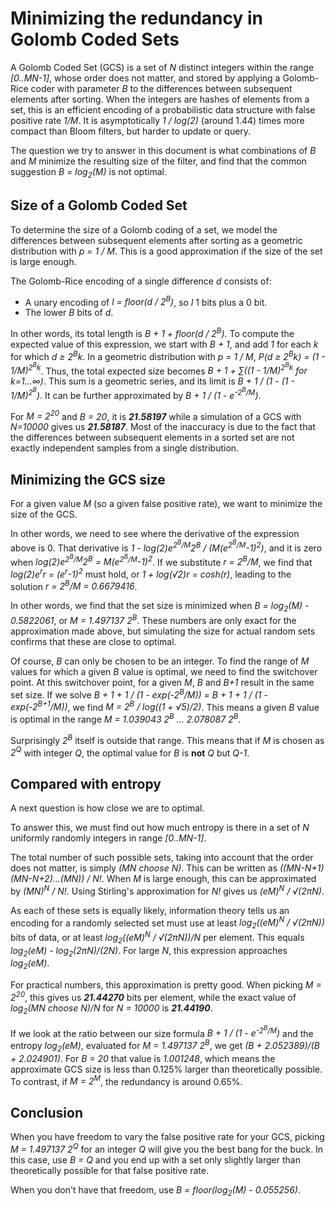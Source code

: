 # Minimizing the redundancy in Golomb Coded Sets

A Golomb Coded Set (GCS) is a set of *N* distinct integers within the range *[0..MN-1]*, whose order does not matter, and stored by applying a Golomb-Rice coder with parameter *B* to the differences between subsequent elements after sorting. When the integers are hashes of elements from a set, this is an efficient encoding of a probabilistic data structure with false positive rate *1/M*. It is asymptotically *1 / log(2)* (around 1.44) times more compact than Bloom filters, but harder to update or query.

The question we try to answer in this document is what combinations of *B* and *M* minimize the resulting size of the filter, and find that the common suggestion *B = log<sub>2</sub>(M)* is not optimal.

## Size of a Golomb Coded Set

To determine the size of a Golomb coding of a set, we model the differences between subsequent elements after sorting as a geometric distribution with *p = 1 / M*. This is a good approximation if the size of the set is large enough.

The Golomb-Rice encoding of a single difference *d* consists of:
* A unary encoding of *l = floor(d / 2<sup>B</sup>)*, so *l* 1 bits plus a 0 bit.
* The lower *B* bits of *d*.

In other words, its total length is *B + 1 + floor(d / 2<sup>B</sup>)*. To compute the expected value of this expression, we start with *B + 1*, and add *1* for each *k* for which *d &ge; 2<sup>B</sup>k*. In a geometric distribution with *p = 1 / M*, *P(d &ge; 2<sup>B</sup>k) = (1 - 1/M)<sup>2<sup>B</sup>k</sup>*. Thus, the total expected size becomes *B + 1 + &sum;((1 - 1/M)<sup>2<sup>B</sup>k</sup> for k=1...&infin;)*. This sum is a geometric series, and its limit is *B + 1 / (1 - (1 - 1/M)<sup>2<sup>B</sup></sup>)*. It can be further approximated by *B + 1 / (1 - e<sup>-2<sup>B</sup>/M</sup>)*.

For *M = 2<sup>20</sub>* and *B = 20*, it is ***21.58197*** while a simulation of a GCS with *N=10000* gives us ***21.58187***. Most of the inaccuracy is due to the fact that the differences between subsequent elements in a sorted set are not exactly independent samples from a single distribution.

## Minimizing the GCS size

For a given value *M* (so a given false positive rate), we want to minimize the size of the GCS.

In other words, we need to see where the derivative of the expression above is 0. That derivative is *1 - log(2)e<sup>2<sup>B</sup>/M</sup>2<sup>B</sup> / (M(e<sup>2<sup>B</sup>/M</sup>-1)<sup>2</sup>)*, and it is zero when *log(2)e<sup>2<sup>B</sup>/M</sup>2<sup>B</sup> = M(e<sup>2<sup>B</sup>/M</sup>-1)<sup>2</sup>*. If we substitute *r = 2<sup>B</sup>/M*, we find that *log(2)e<sup>r</sup>r = (e<sup>r</sup>-1)<sup>2</sup>* must hold, or *1 + log(&radic;2)r = cosh(r)*, leading to the solution *r = 2<sup>B</sup>/M = 0.6679416*.

In other words, we find that the set size is minimized when *B = log<sub>2</sub>(M) - 0.5822061*, or *M = 1.497137 2<sup>B<sup>*. These numbers are only exact for the approximation made above, but simulating the size for actual random sets confirms that these are close to optimal.
  
Of course, *B* can only be chosen to be an integer. To find the range of *M* values for which a given *B* value is optimal, we need to find the switchover point. At this switchover point, for a given *M*, *B* and *B+1* result in the same set size. If we solve *B + 1 + 1 / (1 - exp(-2<sup>B</sup>/M)) = B + 1 + 1 / (1 - exp(-2<sup>B+1</sup>/M))*, we find *M = 2<sup>B</sup> / log((1 + &radic;5)/2)*. This means a given *B* value is optimal in the range *M = 1.039043 2<sup>B</sup> ... 2.078087 2<sup>B</sub>*.

Surprisingly *2<sup>B</sup>* itself is outside that range. This means that if *M* is chosen as *2<sup>Q</sup>* with integer *Q*, the optimal value for *B* is **not** *Q* but *Q-1*.

## Compared with entropy

A next question is how close we are to optimal.

To answer this, we must find out how much entropy is there in a set of *N* uniformly randomly integers in range *[0..MN-1]*.

The total number of such possible sets, taking into account that the order does not matter, is simply *(MN choose N)*. This can be written as *((MN-N+1)(MN-N+2)...(MN)) / N!*. When *M* is large enough, this can be approximated by *(MN)<sup>N</sup> / N!*. Using Stirling's approximation for  *N!* gives us *(eM)<sup>N</sup> / &radic;(2&pi;N)*.

As each of these sets is equally likely, information theory tells us an encoding for a randomly selected set must use at least *log<sub>2</sub>((eM)<sup>N</sup> / &radic;(2&pi;N))* bits of data, or at least *log<sub>2</sub>((eM)<sup>N</sup> / &radic;(2&pi;N))/N* per element. This equals *log<sub>2</sub>(eM) - log<sub>2</sub>(2&pi;N)/(2N)*. For large *N*, this expression approaches *log<sub>2</sub>(eM)*.

For practical numbers, this approximation is pretty good. When picking *M = 2<sup>20</sup>*, this gives us ***21.44270*** bits per element, while the exact value of *log<sub>2</sub>(MN choose N)/N* for *N = 10000* is ***21.44190***.

If we look at the ratio between our size formula *B + 1 / (1 - e<sup>-2<sup>B</sup>/M</sup>)* and the entropy *log<sub>2</sub>(eM)*, evaluated for *M = 1.497137 2<sup>B</sub>*, we get *(B + 2.052389)/(B + 2.024901)*. For *B = 20* that value is *1.001248*, which means the approximate GCS size is less than 0.125% larger than theoretically possible. To contrast, if *M = 2<sup>M</sup>*, the redundancy is around 0.65%.

## Conclusion

When you have freedom to vary the false positive rate for your GCS, picking *M = 1.497137 2<sup>Q</sup>* for an integer *Q* will give you the best bang for the buck. In this case, use *B = Q* and you end up with a set only slightly larger than theoretically possible for that false positive rate. 

When you don't have that freedom, use *B = floor(log<sub>2</sub>(M) - 0.055256)*.